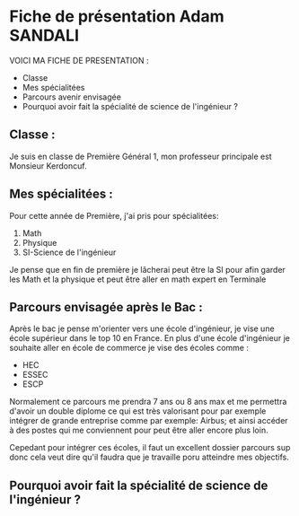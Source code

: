 # Fiche de présentation Adam SANDALI
VOICI MA FICHE DE PRESENTATION :
- Classe
- Mes spécialitées
- Parcours avenir envisagée
- Pourquoi avoir fait la spécialité de science de l'ingénieur ?
## Classe :
Je suis en classe de Première Général 1, mon professeur principale est Monsieur Kerdoncuf.

## Mes spécialitées :
Pour cette année de Première, j'ai pris pour spécialitées:
1) Math
2) Physique
3) SI-Science de l'ingénieur

Je pense que en fin de première je lâcherai peut être la SI pour afin garder les Math et la physique et peut être aller en math expert en Terminale

## Parcours envisagée après le Bac :
Après le bac je pense m'orienter vers une école d'ingénieur, je vise une école supérieur dans le top 10 en France. En plus d'une école d'ingénieur je souhaite aller en école de commerce je vise des écoles comme :
- HEC
- ESSEC
- ESCP

Normalement ce parcours me prendra 7 ans ou 8 ans max et me permettra d'avoir un double diplome ce qui est très valorisant pour par exemple intégrer de grande entreprise comme par exemple: Airbus; et ainsi accéder à des postes qui me conviennent pour peut être aller encore plus loin.

Cepedant pour intégrer ces écoles, il faut un excellent dossier parcours sup donc cela veut dire qu'il faudra que je travaille poru atteindre mes objectifs.
## Pourquoi avoir fait la spécialité de science de l'ingénieur ?

